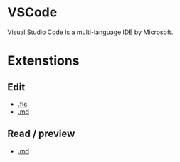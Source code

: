 # VSCode

Visual Studio Code is a multi-language IDE by Microsoft.

# Extenstions
## Edit
* [.fle](../exts/fle.md)
* [.md](../exts/md.md)

## Read / preview
* [.md](../exts/md.md)
